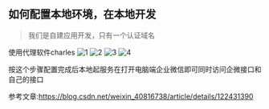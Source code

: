 ## 如何配置本地环境，在本地开发

> 我们是自建应用开发，只有一个认证域名

使用代理软件charles
![1](https://cdn.jsdelivr.net/gh/Justice996/picx-images-hosting@master/image.4e1ns7bmpu00.webp)
![2](https://cdn.jsdelivr.net/gh/Justice996/picx-images-hosting@master/image.5zapj3tchvc0.webp)
![3](https://cdn.jsdelivr.net/gh/Justice996/picx-images-hosting@master/image.6zdcmtd9oyw0.webp)
![4](https://cdn.jsdelivr.net/gh/Justice996/picx-images-hosting@master/image.7e6qantlsvg0.webp)

按这个步骤配置完成后本地起服务在打开电脑端企业微信即可同时访问企微接口和自己的接口



参考文章:<https://blog.csdn.net/weixin_40816738/article/details/122431390>
